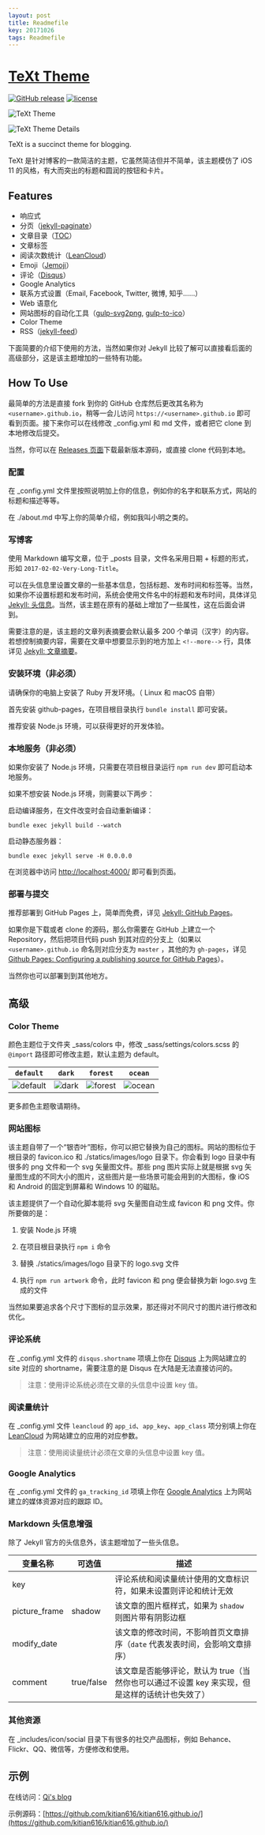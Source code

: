 ```yaml
---
layout: post
title: Readmefile
key: 20171026
tags: Readmefile
---
```



# [TeXt Theme](https://github.com/kitian616/jekyll-TeXt-theme)

[![GitHub release](https://img.shields.io/github/release/kitian616/jekyll-TeXt-theme.svg)](https://github.com/kitian616/jekyll-TeXt-theme/releases)
[![license](https://img.shields.io/github/license/kitian616/jekyll-TeXt-theme.svg)](https://github.com/kitian616/jekyll-TeXt-theme/blob/master/LICENSE)

![TeXt Theme](https://raw.githubusercontent.com/kitian616/jekyll-TeXt-theme/master/screenshots/TeXt-home.png)

![TeXt Theme Details](https://raw.githubusercontent.com/kitian616/jekyll-TeXt-theme/master/screenshots/TeXt-details.png)

TeXt is a succinct theme for blogging.

TeXt 是针对博客的一款简洁的主题，它虽然简洁但并不简单，该主题模仿了 iOS 11 的风格，有大而突出的标题和圆润的按钮和卡片。

## Features

- 响应式
- 分页（[jekyll-paginate](https://github.com/jekyll/jekyll-paginate)）
- 文章目录（[TOC](http://projects.jga.me/toc/)）
- 文章标签
- 阅读次数统计（[LeanCloud](https://leancloud.cn/)）
- Emoji（[Jemoji](https://github.com/jekyll/jemoji)）
- 评论（[Disqus](https://disqus.com/)）
- Google Analytics
- 联系方式设置（Email, Facebook, Twitter, 微博, 知乎……）
- Web 语意化
- 网站图标的自动化工具（[gulp-svg2png](https://www.npmjs.com/package/gulp-svg2png), [gulp-to-ico](https://www.npmjs.com/package/gulp-to-ico)）
- Color Theme
- RSS（[jekyll-feed](https://github.com/jekyll/jekyll-feed)）

下面简要的介绍下使用的方法，当然如果你对 Jekyll 比较了解可以直接看后面的高级部分，这是该主题增加的一些特有功能。

## How To Use

最简单的方法是直接 fork 到你的 GitHub 仓库然后更改其名称为 `<username>.github.io`，稍等一会儿访问 `https://<username>.github.io` 即可看到页面。接下来你可以在线修改 _config.yml 和 md 文件，或者把它 clone 到本地修改后提交。

当然，你可以在 [Releases 页面](https://github.com/kitian616/jekyll-TeXt-theme/releases)下载最新版本源码，或直接 clone 代码到本地。

### 配置

在 _config.yml 文件里按照说明加上你的信息，例如你的名字和联系方式，网站的标题和描述等等。

在 ./about.md 中写上你的简单介绍，例如我叫小明之类的。

### 写博客

使用 Markdown 编写文章，位于 _posts 目录，文件名采用日期 + 标题的形式，形如 `2017-02-02-Very-Long-Title`。

可以在头信息里设置文章的一些基本信息，包括标题、发布时间和标签等。当然，如果你不设置标题和发布时间，系统会使用文件名中的标题和发布时间，具体详见 [Jekyll: 头信息](http://jekyllcn.com/docs/frontmatter/)。当然，该主题在原有的基础上增加了一些属性，这在后面会讲到。

需要注意的是，该主题的文章列表摘要会默认最多 200 个单词（汉字）的内容。若想控制摘要内容，需要在文章中想要显示到的地方加上 `<!--more-->` 行，具体详见 [Jekyll: 文章摘要](http://jekyll.com.cn/docs/posts/#_6)。

### 安装环境（非必须）

请确保你的电脑上安装了 Ruby 开发环境。（ Linux 和 macOS 自带）

首先安装 github-pages，在项目根目录执行 `bundle install` 即可安装。

推荐安装 Node.js 环境，可以获得更好的开发体验。

### 本地服务（非必须）

如果你安装了 Node.js 环境，只需要在项目根目录运行 `npm run dev` 即可启动本地服务。

如果不想安装 Node.js 环境，则需要以下两步：

启动编译服务，在文件改变时会自动重新编译：

```console
bundle exec jekyll build --watch
```

启动静态服务器：

```console
bundle exec jekyll serve -H 0.0.0.0
```

在浏览器中访问 [http://localhost:4000/](http://localhost:4000/) 即可看到页面。

### 部署与提交

推荐部署到 GitHub Pages 上，简单而免费，详见 [Jekyll: GitHub Pages](http://jekyllcn.com/docs/github-pages/)。

如果你是下载或者 clone 的源码，那么你需要在 GitHub 上建立一个 Repository，然后把项目代码 push 到其对应的分支上（如果以 `<username>.github.io` 命名则对应分支为 `master` ，其他的为 `gh-pages`，详见 [Github Pages: Configuring a publishing source for GitHub Pages](https://help.github.com/articles/configuring-a-publishing-source-for-github-pages/)）。

当然你也可以部署到到其他地方。

## 高级

### Color Theme

颜色主题位于文件夹 _sass/colors 中，修改 _sass/settings/colors.scss 的 `@import` 路径即可修改主题，默认主题为 default。

| `default` | `dark` | `forest` | `ocean` |
| --- |  --- | --- | --- |
| ![default](https://raw.githubusercontent.com/kitian616/jekyll-TeXt-theme/master/screenshots/colors_default.jpg) | ![dark](https://raw.githubusercontent.com/kitian616/jekyll-TeXt-theme/master/screenshots/colors_dark.jpg) | ![forest](https://raw.githubusercontent.com/kitian616/jekyll-TeXt-theme/master/screenshots/colors_forest.jpg) | ![ocean](https://raw.githubusercontent.com/kitian616/jekyll-TeXt-theme/master/screenshots/colors_ocean.jpg) |

更多颜色主题敬请期待。

### 网站图标

该主题自带了一个“银杏叶”图标，你可以把它替换为自己的图标。网站的图标位于根目录的 favicon.ico 和 ./statics/images/logo 目录下。你会看到 logo 目录中有很多的 png 文件和一个 svg 矢量图文件。那些 png 图片实际上就是根据 svg 矢量图生成的不同大小的图片，这些图片是一些场景可能会用到的大图标，像 iOS 和 Android 的固定到屏幕和 Windows 10 的磁贴。

该主题提供了一个自动化脚本能将 svg 矢量图自动生成 favicon 和 png 文件。你所要做的是：

1. 安装 Node.js 环境

2. 在项目根目录执行 `npm i` 命令

3. 替换 ./statics/images/logo 目录下的 logo.svg 文件

4. 执行 `npm run artwork` 命令，此时 favicon 和 png 便会替换为新 logo.svg 生成的文件

当然如果要追求各个尺寸下图标的显示效果，那还得对不同尺寸的图片进行修改和优化。

### 评论系统

在 _config.yml 文件的 `disqus.shortname` 项填上你在 [Disqus](https://disqus.com/) 上为网站建立的 site 对应的 shortname，需要注意的是 Disqus 在大陆是无法直接访问的。

> 注意：使用评论系统必须在文章的头信息中设置 key 值。

### 阅读量统计

在 _config.yml 文件 `leancloud` 的 `app_id`、`app_key`、`app_class` 项分别填上你在 [LeanCloud](https://leancloud.cn) 为网站建立的应用的对应参数。

> 注意：使用阅读量统计必须在文章的头信息中设置 key 值。

### Google Analytics

在 _config.yml 文件的 `ga_tracking_id` 项填上你在 [Google Analytics](https://analytics.google.com) 上为网站建立的媒体资源对应的跟踪 ID。

### Markdown 头信息增强

除了 Jekyll 官方的头信息外，该主题增加了一些头信息。

| 变量名称       | 可选值          | 描述 |
| ---           | ---           | --- |
| key           |               | 评论系统和阅读量统计使用的文章标识符，如果未设置则评论和统计无效 |
| picture_frame | shadow        | 该文章的图片框样式，如果为 `shadow` 则图片带有阴影边框 |
| modify_date   |               | 该文章的修改时间，不影响首页文章排序（`date` 代表发表时间，会影响文章排序） |
| comment       | true/false    | 该文章是否能够评论，默认为 true（当然你也可以通过不设置 key 来实现，但是这样的话统计也失效了） |

### 其他资源

在 _includes/icon/social 目录下有很多的社交产品图标，例如 Behance、Flickr、QQ、微信等，方便修改和使用。

## 示例

在线访问：[Qi's blog](https://tianqi.name/blog/)

示例源码：[https://github.com/kitian616/kitian616.github.io/](https://github.com/kitian616/kitian616.github.io/)